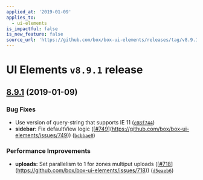 ```yaml
---
applied_at: '2019-01-09'
applies_to:
  - ui-elements
is_impactful: false
is_new_feature: false
source_url: 'https://github.com/box/box-ui-elements/releases/tag/v8.9.1'
---
```


# UI Elements `v8.9.1` release

## [8.9.1]([`v8.9.0...v8.9.1`](https://github.com/box/box-ui-elements/compare/`v8.9.0...v8.9.1`)) (2019-01-09)


### Bug Fixes

* Use version of query-string that supports IE 11 ([`c08f744`](https://github.com/box/box-ui-elements/commit[`c08f744`](https://github.com/box/box-ui-elements/commit/c08f744)))
* **sidebar:** Fix defaultView logic ([[#749](https://github.com/box/box-ui-elements/pull/749)](https://github.com/box/box-ui-elements/issues/749)) ([`bcbbae0`](https://github.com/box/box-ui-elements/commit[`bcbbae0`](https://github.com/box/box-ui-elements/commit/bcbbae0)))


### Performance Improvements

* **uploads:** Set parallelism to 1 for zones multiput uploads ([[#718](https://github.com/box/box-ui-elements/pull/718)](https://github.com/box/box-ui-elements/issues/718)) ([`d5eaeb6`](https://github.com/box/box-ui-elements/commit[`d5eaeb6`](https://github.com/box/box-ui-elements/commit/d5eaeb6)))



